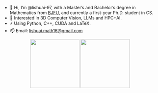 
- 👋 Hi, I’m @lishuai-97, with a Master’s and Bachelor’s degree in Mathematics from [BJFU](http://www.bjfu.edu.cn/index.htm), and currently a first-year Ph.D. student in CS.
- 👀 Interested in 3D Computer Vision, LLMs and HPC+AI.
- ⚡ Using Python, C++, CUDA and LaTeX.
- 📫 Email: lishuai.math16@gmail.com



<p align="center">
<img height="160px" src="https://github-readme-stats.vercel.app/api?username=lishuai-97&show_icons=true&hide=issues&count_private=true" />
<img height="160px" src="https://github-readme-stats.vercel.app/api/top-langs/?username=lishuai-97&layout=compact&hide=cmake&hide=matlab" />
</p>



<!--
**lishuai-97/lishuai-97** is a ✨ _special_ ✨ repository because its `README.md` (this file) appears on your GitHub profile.

Here are some ideas to get you started:

- 🔭 I’m currently working on ...
- 🌱 I’m currently learning ...
- 👯 I’m looking to collaborate on ...
- 🤔 I’m looking for help with ...
- 💬 Ask me about ...
- 📫 How to reach me: ...
- 😄 Pronouns: ...
- ⚡ Fun fact: ...


- 😄 Dived into DL due to modest mathematical talent. 
- 👀 Interested in Mechine Learning, Deep Learning and HPC+AI.
- 👯 Looking to collaborate on Computer Vision, LLMs and VLLMs.
- 🌱 Currently learning High Performance Computing.

-->
